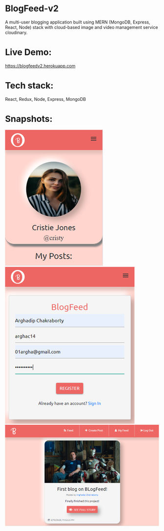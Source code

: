 # BlogFeed-v2
A multi-user blogging application built using MERN (MongoDB, Express, React, Node) stack with cloud-based image and video management service cloudinary.
# Live Demo:
https://blogfeedv2.herokuapp.com
# Tech stack: 
React, Redux, Node, Express, MongoDB

# Snapshots:

![](https://github.com/arghac14/BlogFeed-v2/blob/master/snapshots/Capture1.PNG)
![](https://github.com/arghac14/BlogFeed-v2/blob/master/snapshots/Capture2.PNG)
![](https://github.com/arghac14/BlogFeed-v2/blob/master/snapshots/Capture3.PNG)
